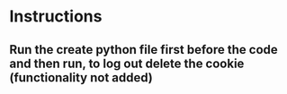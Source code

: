 # Instructions
## Run the create python file first before the code and then run, to log out delete the cookie (functionality not added)
